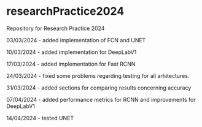 # researchPractice2024
Repository for Research Practice 2024

03/03/2024 - added implementation of FCN and UNET


10/03/2024 - added implementation for DeepLabV1


17/03/2024 - added implementation for Fast RCNN

24/03/2024 - fixed some problems regarding testing for all arhitectures.

31/03/2024 - added sections for comparing results concerning accuracy

07/04/2024 - added performance metrics for RCNN and improvements for DeepLabV1

14/04/2024 - tested UNET
